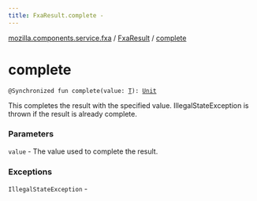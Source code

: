 ```yaml
---
title: FxaResult.complete - 
---
```


[mozilla.components.service.fxa](../index.html) / [FxaResult](index.html) / [complete](./complete.html)

# complete

`@Synchronized fun complete(value: `[`T`](index.html#T)`): `[`Unit`](https://kotlinlang.org/api/latest/jvm/stdlib/kotlin/-unit/index.html)

This completes the result with the specified value. IllegalStateException is thrown
if the result is already complete.

### Parameters

`value` - The value used to complete the result.

### Exceptions

`IllegalStateException` - 